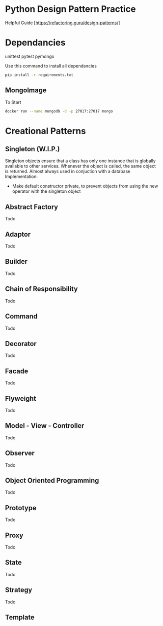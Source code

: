 Python Design Pattern Practice
====
Helpful Guide [https://refactoring.guru/design-patterns/]

# Dependancies
unittest
pytest
pymongo

Use this command to install all dependancies
```bash
pip install -r requirements.txt
```

## MongoImage
To Start
```bash
docker run --name mongodb -d -p 27017:27017 mongo
```

# Creational Patterns
## Singleton (W.I.P.)
Singleton objects ensure that a class has only one instance that is globally available to other services. Whenever the object is called, the same object is returned. Almost always used in conjuction with a database
Implementation:
* Make default constructor private, to prevent objects from using the new operator with the singleton object

## Abstract Factory
Todo

## Adaptor
Todo

## Builder
Todo

## Chain of Responsibility
Todo

## Command
Todo

## Decorator
Todo

## Facade
Todo

## Flyweight
Todo

## Model - View - Controller
Todo

## Observer
Todo

## Object Oriented Programming
Todo

## Prototype
Todo

## Proxy
Todo

## State
Todo

## Strategy
Todo

## Template